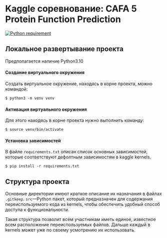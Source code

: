 # Kaggle соревнование: CAFA 5 Protein Function Prediction
<a href="https://docs.python.org/3.10/">
<img src="https://img.shields.io/badge/Python-3.10-FFE873.svg?labelColor=4B8BBE" 
alt="Python requirement">
</a>

## Локальное развертывание проекта
Предполагается наличие Python3.10
#### Создание виртуального окружения
Создать виртуальное окружение, находясь в корне проекта, можно командой:
```
$ python3 -m venv venv
```

#### Активация виртуального окружения
Для этого находясь в корне проекта нужно выполнить команду:
```
$ source venv/bin/activate
```

#### Установка зависимостей
В файле `requirements.txt` описан список основных зависимостей, которые соответствуют дефолтным зависимостям в kaggle kernels. 
```
$ pip install -r requirements.txt
```

## Структура проекта
Основные директории имеют краткое описание их назначания в файлах `.gitkeep`.
`src`&mdash;Python пакет, который предназначен для содержания переиспользуемого кода из kernels, чтобы обеспечить удобный способ доступа к функциональности.

Такая структура позволит всем участникам иметь единое, известное всем расположение переиспользуемых файлов. Дальше каждый в kernels может уже по своему усмотрению их использовать.
